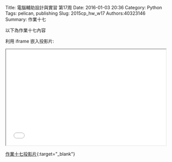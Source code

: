 Title: 電腦輔助設計與實習 第17周
Date: 2016-01-03 20:36
Category: Python
Tags: pelican, publishing
Slug: 2015cp_hw_w17
Authors:40323146
Summary: 作業十七

以下為作業十七內容

利用 iframe 嵌入投影片:

<iframe src="simplest16.html" width="500" height="300"></iframe>

[作業十七投影片](simplest16.html){:target="_blank"}



